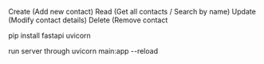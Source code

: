 Create (Add new contact)
Read (Get all contacts / Search by name)
Update (Modify contact details)
Delete (Remove contact

pip install fastapi uvicorn

run server through 
uvicorn main:app --reload
